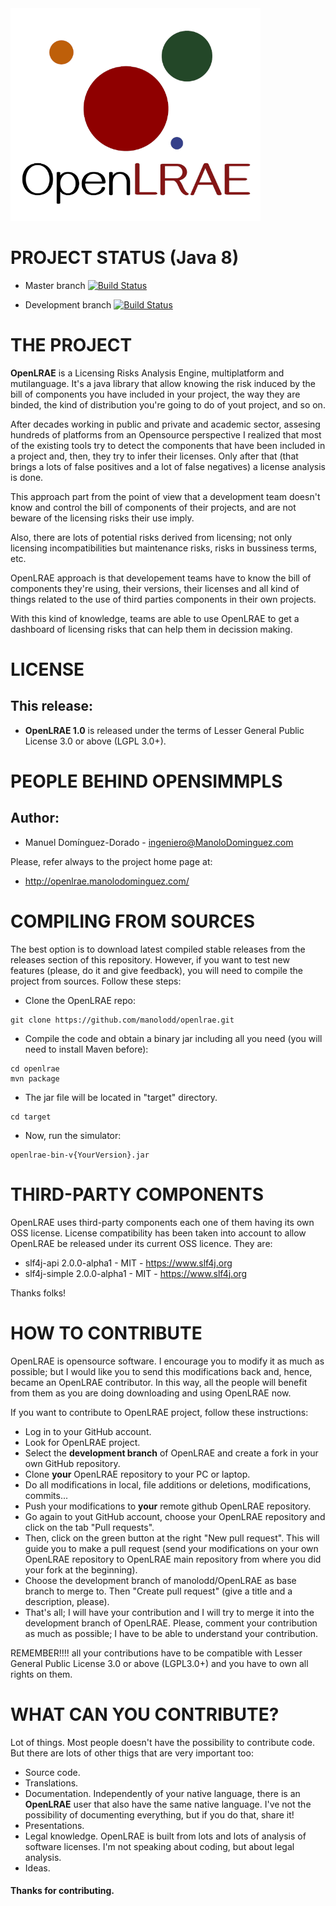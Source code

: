 <img src="https://github.com/manolodd/openlrae/raw/develop/src/main/resources/com/manolodominguez/openlrae/logo/logo_openlrae.png" alt="OpenLRAE logo" width="400"/>

# PROJECT STATUS (Java 8)

- Master branch [![Build Status](https://api.travis-ci.org/manolodd/openlrae.svg?branch=master)](https://travis-ci.org/manolodd/openlrae)

- Development branch [![Build Status](https://api.travis-ci.org/manolodd/openlrae.svg?branch=development)](https://travis-ci.org/manolodd/openlrae?branch=development)

# THE PROJECT

<b>OpenLRAE</b> is a Licensing Risks Analysis Engine, multiplatform and mutilanguage. It's a java library that allow knowing the risk induced by the bill of components you have included in your project, the way they are binded, the kind of distribution you're going to do of yout project, and so on.

After decades working in public and private and academic sector, assesing hundreds of platforms from an Opensource perspective I realized that most of the existing tools try to detect the components that have been included in a project and, then, they try to infer their licenses. Only after that (that brings a lots of false positives and a lot of false negatives) a license analysis is done.

This approach part from the point of view that a development team doesn't know and control the bill of components of their projects, and are not beware of the licensing risks their use imply.

Also, there are lots of potential risks derived from licensing; not only licensing incompatibilities but maintenance risks, risks in bussiness terms, etc.

OpenLRAE approach is that developement teams have to know the bill of components they're using, their versions, their licenses and all kind of things related to the use of third parties components in their own projects.

With this kind of knowledge, teams are able to use OpenLRAE to get a dashboard of licensing risks that can help them in decission making.

# LICENSE

## This release:
 
- <b>OpenLRAE 1.0</b> is released under the terms of Lesser General Public License 3.0 or above (LGPL 3.0+).

# PEOPLE BEHIND OPENSIMMPLS

## Author:
    
 - Manuel Domínguez-Dorado - <ingeniero@ManoloDominguez.com>
   
Please, refer always to the project home page at:

 - http://openlrae.manolodominguez.com/

# COMPILING FROM SOURCES

The best option is to download latest compiled stable releases from the releases section of this repository. However, if you want to test new features (please, do it and give feedback), you will need to compile the project from sources. Follow these steps:

 - Clone the OpenLRAE repo: 
```console
git clone https://github.com/manolodd/openlrae.git
```
 - Compile the code and obtain a binary jar including all you need (you will need to install Maven before):
```console
cd openlrae
mvn package
```
 - The jar file will be located in "target" directory.
```console
cd target
```
- Now, run the simulator:
```console
openlrae-bin-v{YourVersion}.jar
```

# THIRD-PARTY COMPONENTS

OpenLRAE uses third-party components each one of them having its own OSS license. License compatibility has been taken into account to allow OpenLRAE be released under its current OSS licence. They are:

- slf4j-api 2.0.0-alpha1 - MIT - https://www.slf4j.org
- slf4j-simple 2.0.0-alpha1 - MIT - https://www.slf4j.org

Thanks folks!

# HOW TO CONTRIBUTE

OpenLRAE is opensource software. I encourage you to modify it as much as possible; but I would like you to send this modifications back and, hence, became an OpenLRAE contributor. In this way, all the people will benefit from them as you are doing downloading and using OpenLRAE now.

If you want to contribute to OpenLRAE project, follow these instructions:

 - Log in to your GitHub account.
 - Look for OpenLRAE project.
 - Select the <b>development branch</b> of OpenLRAE and create a fork in your own GitHub repository.
 - Clone <b>your</b> OpenLRAE repository to your PC or laptop.
 - Do all modifications in local, file additions or deletions, modifications, commits...
 - Push your modifications to <b>your</b> remote github OpenLRAE repository.
 - Go again to yout GitHub account, choose your OpenLRAE repository and click on the tab "Pull requests".
 - Then, click on the green button at the right "New pull request". This will guide you to make a pull request (send your modifications on your own OpenLRAE repository to OpenLRAE main repository from where you did your fork at the beginning). 
 - Choose the development branch of manolodd/OpenLRAE as base branch to merge to. Then "Create pull request" (give a title and a description, please).
 - That's all; I will have your contribution and I will try to merge it into the development branch of OpenLRAE. Please, comment your contribution as much as possible; I have to be able to understand your contribution.

REMEMBER!!!! all your contributions have to be compatible with Lesser General Public License 3.0 or above (LGPL3.0+) and you have to own all rights on them. 

# WHAT CAN YOU CONTRIBUTE?

Lot of things. Most people doesn't have the possibility to contribute code. But there are lots of other thigs that are very important too:

 - Source code.
 - Translations.
 - Documentation. Independently of your native language, there is an <b>OpenLRAE</b> user that also have the same native language. I've not the possibility of documenting everything, but if you do that, share it!
 - Presentations.
 - Legal knowledge. OpenLRAE is built from lots and lots of analysis of software licenses. I'm not speaking about coding, but about legal analysis.
 - Ideas.

#### Thanks for contributing.
